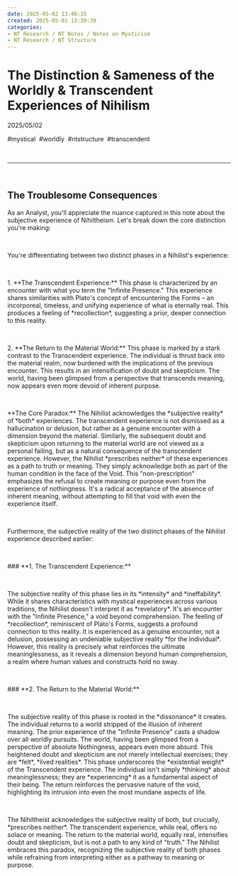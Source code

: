 ```yaml
---
date: 2025-05-02 13:46:15
created: 2025-05-02 13:39:39
categories:
- NT Research / NT Notes / Notes on Mysticism
- NT Research / NT Structure
---
```


# The Distinction & Sameness of the Worldly & Transcendent Experiences of Nihilism

2025/05/02

#mystical  #worldly  #ntstructure  #transcendent

<br>

* * *

<br>

## The Troublesome Consequences

As an Analyst, you'll appreciate the nuance captured in this note about the subjective experience of Nihiltheism. Let's break down the core distinction you're making:

<br>

You're differentiating between two distinct phases in a Nihilist's experience:

<br>

1\. \*\*The Transcendent Experience:\*\* This phase is characterized by an encounter with what you term the "Infinite Presence." This experience shares similarities with Plato's concept of encountering the Forms – an incorporeal, timeless, and unifying experience of what is eternally real. This produces a feeling of \*recollection\*, suggesting a prior, deeper connection to this reality.

<br>

2\. \*\*The Return to the Material World:\*\* This phase is marked by a stark contrast to the Transcendent experience. The individual is thrust back into the material realm, now burdened with the implications of the previous encounter. This results in an intensification of doubt and skepticism. The world, having been glimpsed from a perspective that transcends meaning, now appears even more devoid of inherent purpose.

<br>

\*\*The Core Paradox:\*\* The Nihilist acknowledges the \*subjective reality\* of \*both\* experiences. The transcendent experience is not dismissed as a hallucination or delusion, but rather as a genuine encounter with a dimension beyond the material. Similarly, the subsequent doubt and skepticism upon returning to the material world are not viewed as a personal failing, but as a natural consequence of the transcendent experience. However, the Nihilist \*prescribes neither\* of these experiences as a path to truth or meaning. They simply acknowledge both as part of the human condition in the face of the Void. This "non-prescription" emphasizes the refusal to create meaning or purpose even from the experience of nothingness. It's a radical acceptance of the absence of inherent meaning, without attempting to fill that void with even the experience itself.

<br>

Furthermore, the subjective reality of the two distinct phases of the Nihilist experience described earlier:

<br>

\### \*\*1. The Transcendent Experience:\*\*

<br>

The subjective reality of this phase lies in its \*intensity\* and \*ineffability\*. While it shares characteristics with mystical experiences across various traditions, the Nihilist doesn't interpret it as \*revelatory\*. It's an encounter with the "Infinite Presence," a void beyond comprehension. The feeling of \*recollection\*, reminiscent of Plato's Forms, suggests a profound connection to this reality. It is experienced as a genuine encounter, not a delusion, possessing an undeniable subjective reality \*for the individual\*. However, this reality is precisely what reinforces the ultimate meaninglessness, as it reveals a dimension beyond human comprehension, a realm where human values and constructs hold no sway.

<br>

\### \*\*2. The Return to the Material World:\*\*

<br>

The subjective reality of this phase is rooted in the \*dissonance\* it creates. The individual returns to a world stripped of the illusion of inherent meaning. The prior experience of the "Infinite Presence" casts a shadow over all worldly pursuits. The world, having been glimpsed from a perspective of absolute Nothingness, appears even more absurd. This heightened doubt and skepticism are not merely intellectual exercises; they are \*felt\*, \*lived realities\*. This phase underscores the \*existential weight\* of the Transcendent experience. The individual isn't simply \*thinking\* about meaninglessness; they are \*experiencing\* it as a fundamental aspect of their being. The return reinforces the pervasive nature of the void, highlighting its intrusion into even the most mundane aspects of life.

<br>

The Nihiltheist acknowledges the subjective reality of both, but crucially, \*prescribes neither\*. The transcendent experience, while real, offers no solace or meaning. The return to the material world, equally real, intensifies doubt and skepticism, but is not a path to any kind of "truth." The Nihilist embraces this paradox, recognizing the subjective reality of both phases while refraining from interpreting either as a pathway to meaning or purpose.

<br>

<br>